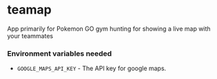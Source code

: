 # teamap
App primarily for Pokemon GO gym hunting for showing a live map with your teammates

### Environment variables needed

* `GOOGLE_MAPS_API_KEY` - The API key for google maps.
